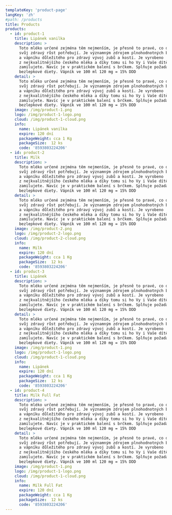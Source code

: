 ```yaml
---
templateKey: 'product-page'
langKey: 'zh'
#path: /products
title: Products
products:
  - id: product-1
    title: Lipánek vanilka
    description: >
      Toto mléko určené zejména těm nejmenším, je přesně to pravé, co děti pro
      svůj zdravý růst potřebují. Je významným zdrojem plnohodnotných bílkovin
      a vápníku důležitého pro zdravý vývoj zubů a kostí. Je vyrobeno
      z nejkvalitnějšího českého mléka a díky tomu si ho Vy i Vaše dítě
      zamilujete. Navíc je v praktickém balení s brčkem. Splňuje požadavky
      bezlepkové diety. Vápník ve 100 ml 120 mg = 15% DDD
    detail: >
      Toto mléko určené zejména těm nejmenším, je přesně to pravé, co děti pro
      svůj zdravý růst potřebují. Je významným zdrojem plnohodnotných bílkovin
      a vápníku důležitého pro zdravý vývoj zubů a kostí. Je vyrobeno
      z nejkvalitnějšího českého mléka a díky tomu si ho Vy i Vaše dítě
      zamilujete. Navíc je v praktickém balení s brčkem. Splňuje požadavky
      bezlepkové diety. Vápník ve 100 ml 120 mg = 15% DDD
    image: /img/product-1.png
    logo: /img/product-1-logo.png
    cloud: /img/product-1-cloud.png
    info:
      name: Lipánek vanilka
      expire: 120 dní
      packageWeight: cca 1 Kg
      packageSize: 	12 ks
      code: '8593803224206'
  - id: product-2
    title: Milk
    description: >
      Toto mléko určené zejména těm nejmenším, je přesně to pravé, co děti pro
      svůj zdravý růst potřebují. Je významným zdrojem plnohodnotných bílkovin
      a vápníku důležitého pro zdravý vývoj zubů a kostí. Je vyrobeno
      z nejkvalitnějšího českého mléka a díky tomu si ho Vy i Vaše dítě
      zamilujete. Navíc je v praktickém balení s brčkem. Splňuje požadavky
      bezlepkové diety. Vápník ve 100 ml 120 mg = 15% DDD
    detail: >
      Toto mléko určené zejména těm nejmenším, je přesně to pravé, co děti pro
      svůj zdravý růst potřebují. Je významným zdrojem plnohodnotných bílkovin
      a vápníku důležitého pro zdravý vývoj zubů a kostí. Je vyrobeno
      z nejkvalitnějšího českého mléka a díky tomu si ho Vy i Vaše dítě
      zamilujete. Navíc je v praktickém balení s brčkem. Splňuje požadavky
      bezlepkové diety. Vápník ve 100 ml 120 mg = 15% DDD
    image: /img/product-2.png
    logo: /img/product-2-logo.png
    cloud: /img/product-2-cloud.png
    info:
      name: Milk
      expire: 120 dní
      packageWeight: cca 1 Kg
      packageSize: 	12 ks
      code: '8593803224206'
  - id: product-3
    title: Lipánek
    description: >
      Toto mléko určené zejména těm nejmenším, je přesně to pravé, co děti pro
      svůj zdravý růst potřebují. Je významným zdrojem plnohodnotných bílkovin
      a vápníku důležitého pro zdravý vývoj zubů a kostí. Je vyrobeno
      z nejkvalitnějšího českého mléka a díky tomu si ho Vy i Vaše dítě
      zamilujete. Navíc je v praktickém balení s brčkem. Splňuje požadavky
      bezlepkové diety. Vápník ve 100 ml 120 mg = 15% DDD
    detail: >
      Toto mléko určené zejména těm nejmenším, je přesně to pravé, co děti pro
      svůj zdravý růst potřebují. Je významným zdrojem plnohodnotných bílkovin
      a vápníku důležitého pro zdravý vývoj zubů a kostí. Je vyrobeno
      z nejkvalitnějšího českého mléka a díky tomu si ho Vy i Vaše dítě
      zamilujete. Navíc je v praktickém balení s brčkem. Splňuje požadavky
      bezlepkové diety. Vápník ve 100 ml 120 mg = 15% DDD
    image: /img/product-1.png
    logo: /img/product-1-logo.png
    cloud: /img/product-1-cloud.png
    info:
      name: Lipánek
      expire: 120 dní
      packageWeight: cca 1 Kg
      packageSize: 	12 ks
      code: '8593803224206'
  - id: product-4
    title: Milk Full Fat
    description: >
      Toto mléko určené zejména těm nejmenším, je přesně to pravé, co děti pro
      svůj zdravý růst potřebují. Je významným zdrojem plnohodnotných bílkovin
      a vápníku důležitého pro zdravý vývoj zubů a kostí. Je vyrobeno
      z nejkvalitnějšího českého mléka a díky tomu si ho Vy i Vaše dítě
      zamilujete. Navíc je v praktickém balení s brčkem. Splňuje požadavky
      bezlepkové diety. Vápník ve 100 ml 120 mg = 15% DDD
    detail: >
      Toto mléko určené zejména těm nejmenším, je přesně to pravé, co děti pro
      svůj zdravý růst potřebují. Je významným zdrojem plnohodnotných bílkovin
      a vápníku důležitého pro zdravý vývoj zubů a kostí. Je vyrobeno
      z nejkvalitnějšího českého mléka a díky tomu si ho Vy i Vaše dítě
      zamilujete. Navíc je v praktickém balení s brčkem. Splňuje požadavky
      bezlepkové diety. Vápník ve 100 ml 120 mg = 15% DDD
    image: /img/product-1.png
    logo: /img/product-1-logo.png
    cloud: /img/product-1-cloud.png
    info:
      name: Milk Full Fat
      expire: 120 dní
      packageWeight: cca 1 Kg
      packageSize: 	12 ks
      code: '8593803224206'
---
```

